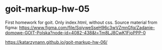 # goit-markup-hw-05
First homework for goit.
Only index.html, without css.
Source material from figma: https://www.figma.com/file/SqiyweSseH96c3wVZmnGfq/Zadanie-domowe-GOIT-Polska?node-id=4082-438&t=Tm8LJ8CwK1FjoPPP-0

https://katarzynann.github.io/goit-markup-hw-06/
